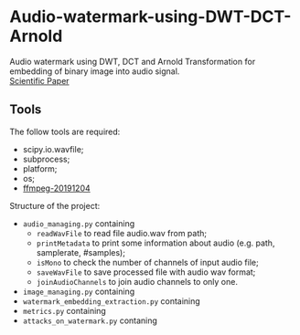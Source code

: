 # Audio-watermark-using-DWT-DCT-Arnold
Audio watermark using DWT, DCT and Arnold Transformation for embedding of binary image into audio signal.  
[Scientific Paper](https://ieeexplore.ieee.org/abstract/document/7150750)

## Tools
The follow tools are required:  
- scipy.io.wavfile;  
- subprocess;
- platform;
- os;
- [ffmpeg-20191204](https://ffmpeg.zeranoe.com/builds/)

Structure of the project:  
- `audio_managing.py` containing  
	- `readWavFile` to read file audio.wav from path;
	- `printMetadata` to print some information about audio (e.g. path, samplerate, #samples);
	- `isMono` to check the number of channels of input audio file;
	- `saveWavFile` to save processed file with audio wav format;
	- `joinAudioChannels` to join audio channels to only one.
- `image_managing.py` containing  
- `watermark_embedding_extraction.py` containing
- `metrics.py` containing
- `attacks_on_watermark.py` contaning
